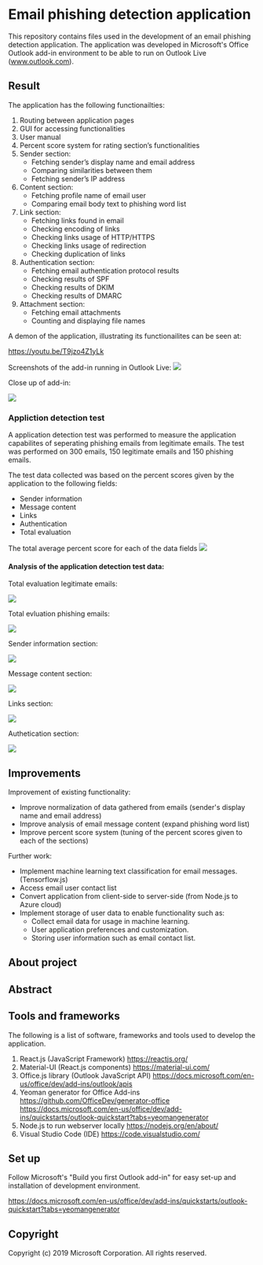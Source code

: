 # Email phishing detection application

This repository contains files used in the development of an email phishing detection application. The application was developed in Microsoft's Office Outlook add-in environment to be able to run on Outlook Live (www.outlook.com).

## Result

The application has the following functionailties:

1.  Routing between application pages
2.  GUI for accessing functionalities
3.  User manual
4.  Percent score system for rating section’s functionalities
5.  Sender section:
    - Fetching sender’s display name and email address
    - Comparing similarities between them
    - Fetching sender’s IP address
6.	Content section:
    - Fetching profile name of email user
    - Comparing email body text to phishing word list
7.	Link section:
    - Fetching links found in email
    - Checking encoding of links
    - Checking links usage of HTTP/HTTPS
    - Checking links usage of redirection
    - Checking duplication of links
8.	Authentication section:
    - Fetching email authentication protocol results
    - Checking results of SPF
    - Checking results of DKIM
    - Checking results of DMARC
9.	Attachment section:
    - Fetching email attachments
    - Counting and displaying file names
  
A demon of the application, illustrating its functionailites can be seen at:

  https://youtu.be/T9jzo4Z1yLk


Screenshots of the add-in running in Outlook Live:
![](figures/add_in_in_outlook.png)

Close up of add-in:

![](figures/add_in_close_up.png)

### Appliction detection test

A application detection test was performed to measure the application capabilites of seperating phishing emails from legitimate emails.
The test was performed on 300 emails, 150 legitimate emails and 150 phishing emails.

The test data collected was based on the percent scores given by the application to the following fields:
  - Sender information
  - Message content
  - Links
  - Authentication
  - Total evaluation

The total average percent score for each of the data fields
![](figures/total_evaluation_score.png)

#### Analysis of the application detection test data:

Total evaluation legitimate emails:

![](figures/tot_eva_150_legit_emails.png)

Total evluation phishing emails:

![](figures/tot_eva_150_phishing_emails.png)

Sender information section:

![](figures/sender_section_emails.png)

Message content section:

![](figures/content_section_emails.png)

Links section:

![](figures/links_section_emails.png)

Authetication section:

![](figures/authentication_section_links.png)

## Improvements
Improvement of existing functionality:
- Improve normalization of data gathered from emails (sender's display name and email address)
- Improve analysis of email message content (expand phishing word list)
- Improve percent score system (tuning of the percent scores given to each of the sections)
    
Further work:
- Implement machine learning text classification for email messages. (Tensorflow.js)
- Access email user contact list
- Convert application from client-side to server-side (from Node.js to Azure cloud)
- Implement storage of user data to enable functionality such as:
  - Collect email data for usage in machine learning.
  - User application preferences and customization.
  - Storing user information such as email contact list.

    

## About project

## Abstract

## Tools and frameworks

The following is a list of software, frameworks and tools used to develop the application.

1.	React.js (JavaScript Framework) https://reactjs.org/
2.	Material-UI (React.js components) https://material-ui.com/
3.	Office.js library (Outlook JavaScript API) https://docs.microsoft.com/en-us/office/dev/add-ins/outlook/apis
4.	Yeoman generator for Office Add-ins https://github.com/OfficeDev/generator-office
https://docs.microsoft.com/en-us/office/dev/add-ins/quickstarts/outlook-quickstart?tabs=yeomangenerator
5.	Node.js to run webserver locally https://nodejs.org/en/about/
6.	Visual Studio Code (IDE) https://code.visualstudio.com/

## Set up

Follow Microsoft's "Build you first Outlook add-in" for easy set-up and installation of development environment.

https://docs.microsoft.com/en-us/office/dev/add-ins/quickstarts/outlook-quickstart?tabs=yeomangenerator

## Copyright

Copyright (c) 2019 Microsoft Corporation. All rights reserved.
